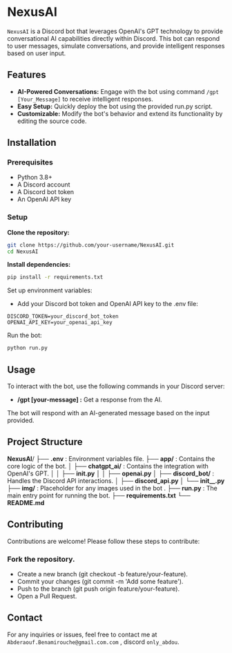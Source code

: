 # **NexusAI**

`NexusAI` is a Discord bot that leverages OpenAI's GPT technology to provide conversational AI capabilities directly within Discord. This bot can respond to user messages, simulate conversations, and provide intelligent responses based on user input.

## **Features**
  - **AI-Powered Conversations:** Engage with the bot using command `/gpt [Your_Message]` to receive intelligent responses.
  - **Easy Setup:** Quickly deploy the bot using the provided run.py script.
  - **Customizable:** Modify the bot's behavior and extend its functionality by editing the source code.

## **Installation**
  ### Prerequisites
  - Python 3.8+
  - A Discord account
  - A Discord bot token
  - An OpenAI API key
  
  ### Setup
  **Clone the repository:**
  ```bash
  git clone https://github.com/your-username/NexusAI.git
  cd NexusAI
  ```
  
  **Install dependencies:**
  
  ```bash
  pip install -r requirements.txt
  ```
  
  Set up environment variables:
  - Add your Discord bot token and OpenAI API key to the .env file:
  
  ```plaintext
  DISCORD_TOKEN=your_discord_bot_token
  OPENAI_API_KEY=your_openai_api_key
  ```
  
  Run the bot:
  ```bash
  python run.py
  ```

## **Usage**
  To interact with the bot, use the following commands in your Discord server:

  - **/gpt [your-message] :** Get a response from the AI.
    
  The bot will respond with an AI-generated message based on the input provided.

## Project Structure
  **NexusAI**/
  ├── **.env** : Environment variables file.
  ├── **app/** : Contains the core logic of the bot.
  │   ├── **chatgpt_ai/** : Contains the integration with OpenAI's GPT.
  │   │   ├── **__init__.py**
  │   │   ├── **openai.py**
  │   ├── **discord_bot/** : Handles the Discord API interactions.
  │       ├── **discord_api.py**
  │       └── **init__.py**
  ├── **img/** : Placeholder for any images used in the bot .
  ├── **run.py** : The main entry point for running the bot.
  ├── **requirements.txt**
  └── **README.md**


## **Contributing**
  Contributions are welcome! Please follow these steps to contribute:

  ### **Fork the repository.**
  - Create a new branch (git checkout -b feature/your-feature).
  - Commit your changes (git commit -m 'Add some feature').
  - Push to the branch (git push origin feature/your-feature).
  - Open a Pull Request.

## **Contact**
  For any inquiries or issues, feel free to contact me at `Abderaouf.Benamirouche@gmail.com.com` , discord `only_abdou`.

